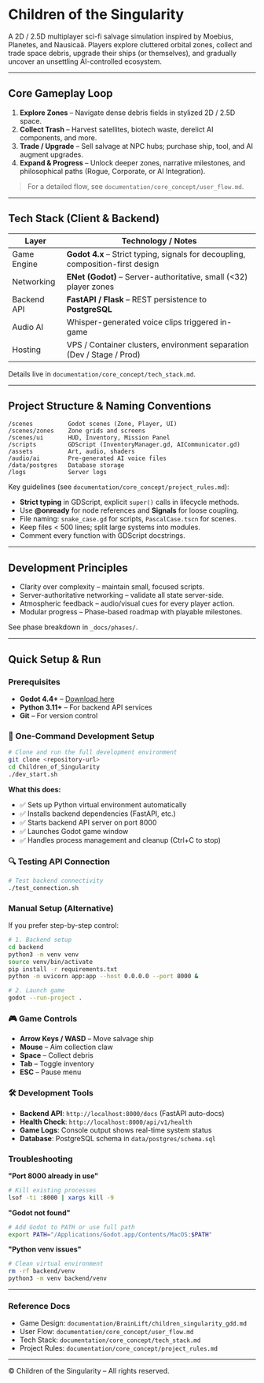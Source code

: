# Children of the Singularity

A 2D / 2.5D multiplayer sci-fi salvage simulation inspired by Moebius, Planetes, and Nausicaä. Players explore cluttered orbital zones, collect and trade space debris, upgrade their ships (or themselves), and gradually uncover an unsettling AI-controlled ecosystem.

---

## Core Gameplay Loop

1. **Explore Zones** – Navigate dense debris fields in stylized 2D / 2.5D space.
2. **Collect Trash** – Harvest satellites, biotech waste, derelict AI components, and more.
3. **Trade / Upgrade** – Sell salvage at NPC hubs; purchase ship, tool, and AI augment upgrades.
4. **Expand & Progress** – Unlock deeper zones, narrative milestones, and philosophical paths (Rogue, Corporate, or AI Integration).

> For a detailed flow, see `documentation/core_concept/user_flow.md`.

---

## Tech Stack (Client & Backend)

| Layer        | Technology / Notes                             |
|--------------|-----------------------------------------------|
| Game Engine  | **Godot 4.x** – Strict typing, signals for decoupling, composition-first design |
| Networking   | **ENet (Godot)** – Server-authoritative, small (<32) player zones |
| Backend API  | **FastAPI / Flask** – REST persistence to **PostgreSQL** |
| Audio AI     | Whisper-generated voice clips triggered in-game |
| Hosting      | VPS / Container clusters, environment separation (Dev / Stage / Prod) |

Details live in `documentation/core_concept/tech_stack.md`.

---

## Project Structure & Naming Conventions

```text
/scenes          Godot scenes (Zone, Player, UI)
/scenes/zones    Zone grids and screens
/scenes/ui       HUD, Inventory, Mission Panel
/scripts         GDScript (InventoryManager.gd, AICommunicator.gd)
/assets          Art, audio, shaders
/audio/ai        Pre-generated AI voice files
/data/postgres   Database storage
/logs            Server logs
```

Key guidelines (see `documentation/core_concept/project_rules.md`):

* **Strict typing** in GDScript, explicit `super()` calls in lifecycle methods.
* Use **@onready** for node references and **Signals** for loose coupling.
* File naming: `snake_case.gd` for scripts, `PascalCase.tscn` for scenes.
* Keep files < 500 lines; split large systems into modules.
* Comment every function with GDScript docstrings.

---

## Development Principles

* Clarity over complexity – maintain small, focused scripts.
* Server-authoritative networking – validate all state server-side.
* Atmospheric feedback – audio/visual cues for every player action.
* Modular progress – Phase-based roadmap with playable milestones.

See phase breakdown in `_docs/phases/`.

---

## Quick Setup & Run

### Prerequisites
- **Godot 4.4+** – [Download here](https://godotengine.org/download)
- **Python 3.11+** – For backend API services
- **Git** – For version control

### 🚀 One-Command Development Setup

```bash
# Clone and run the full development environment
git clone <repository-url>
cd Children_of_Singularity
./dev_start.sh
```

**What this does:**
- ✅ Sets up Python virtual environment automatically
- ✅ Installs backend dependencies (FastAPI, etc.)
- ✅ Starts backend API server on port 8000
- ✅ Launches Godot game window
- ✅ Handles process management and cleanup (Ctrl+C to stop)

### 🔍 Testing API Connection

```bash
# Test backend connectivity
./test_connection.sh
```

### Manual Setup (Alternative)

If you prefer step-by-step control:

```bash
# 1. Backend setup
cd backend
python3 -m venv venv
source venv/bin/activate
pip install -r requirements.txt
python -m uvicorn app:app --host 0.0.0.0 --port 8000 &

# 2. Launch game
godot --run-project .
```

### 🎮 Game Controls

- **Arrow Keys / WASD** – Move salvage ship
- **Mouse** – Aim collection claw
- **Space** – Collect debris
- **Tab** – Toggle inventory
- **ESC** – Pause menu

### 🛠️ Development Tools

- **Backend API**: `http://localhost:8000/docs` (FastAPI auto-docs)
- **Health Check**: `http://localhost:8000/api/v1/health`
- **Game Logs**: Console output shows real-time system status
- **Database**: PostgreSQL schema in `data/postgres/schema.sql`

### Troubleshooting

**"Port 8000 already in use"**
```bash
# Kill existing processes
lsof -ti :8000 | xargs kill -9
```

**"Godot not found"**
```bash
# Add Godot to PATH or use full path
export PATH="/Applications/Godot.app/Contents/MacOS:$PATH"
```

**"Python venv issues"**
```bash
# Clean virtual environment
rm -rf backend/venv
python3 -m venv backend/venv
```

---

### Reference Docs

* Game Design: `documentation/BrainLift/children_singularity_gdd.md`
* User Flow: `documentation/core_concept/user_flow.md`
* Tech Stack: `documentation/core_concept/tech_stack.md`
* Project Rules: `documentation/core_concept/project_rules.md`

---

© Children of the Singularity – All rights reserved.

